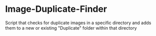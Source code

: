 # Image-Duplicate-Finder
Script that checks for duplicate images in a specific directory and adds them to a new or existing "Duplicate" folder within that directory
